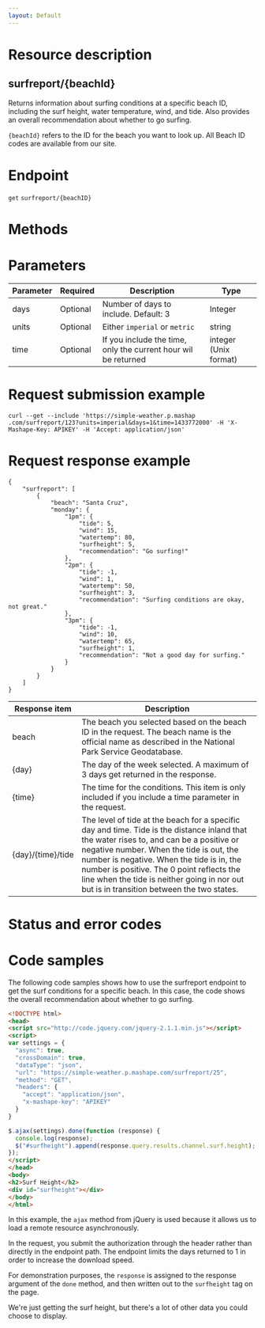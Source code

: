 ```yaml
---
layout: Default
---
```


# Resource description

<!--The Surf Report API lets you check tide and wave conditions and also provides a recommendation for whether to go hit the waves or not.-->

## surfreport/{beachId}
Returns information about surfing conditions at a specific beach ID, including the surf height, water temperature, wind, and tide. Also provides an overall recommendation about whether to go surfing.

`{beachId}` refers to the ID for the beach you want to look up. All Beach ID codes are available from our site.

# Endpoint
`get` `surfreport/{beachID}`

# Methods


# Parameters

|Parameter|Required|Description|Type|
|---|---|---|---|
|days|Optional|Number of days to include. Default: 3|Integer|
|units|Optional|Either `imperial` or `metric`|string|
|time|Optional|If you include the time, only the current hour wil be returned|integer (Unix format)|

# Request submission example

```
curl --get --include 'https://simple-weather.p.mashap .com/surfreport/123?units=imperial&days=1&time=1433772000' -H 'X-Mashape-Key: APIKEY' -H 'Accept: application/json'
```

# Request response example

```
{
    "surfreport": [
        {
            "beach": "Santa Cruz",
            "monday": {
                "1pm": {
                    "tide": 5,
                    "wind": 15,
                    "watertemp": 80,
                    "surfheight": 5,
                    "recommendation": "Go surfing!"
                },
                "2pm": {
                    "tide": -1,
                    "wind": 1,
                    "watertemp": 50,
                    "surfheight": 3,
                    "recommendation": "Surfing conditions are okay, not great."
                },
                "3pm": {
                    "tide": -1,
                    "wind": 10,
                    "watertemp": 65,
                    "surfheight": 1,
                    "recommendation": "Not a good day for surfing."
                }
            }
        }
    ]
}
```

|Response item|Description|
|---|---|
|beach|The beach you selected based on the beach ID in the request. The beach name is the official name as described in the National Park Service Geodatabase.|
|{day}|The day of the week selected. A maximum of 3 days get returned in the response.|
|{time}|The time for the conditions. This item is only included if you include a time parameter in the request.|
|{day}/{time}/tide|The level of tide at the beach for a specific day and time. Tide is the distance inland that the water rises to, and can be a positive or negative number. When the tide is out, the number is negative. When the tide is in, the number is positive. The 0 point reflects the line when the tide is neither going in nor out but is in transition between the two states.|

# Status and error codes

# Code samples
The following code samples shows how to use the surfreport endpoint to get the surf conditions for a specific beach. In this case, the code shows the overall recommendation about whether to go surfing.

```html
<!DOCTYPE html>
<head>
<script src="http://code.jquery.com/jquery-2.1.1.min.js"></script>
<script>
var settings = {
  "async": true,
  "crossDomain": true,
  "dataType": "json",
  "url": "https://simple-weather.p.mashape.com/surfreport/25",
  "method": "GET",
  "headers": {
    "accept": "application/json",
    "x-mashape-key": "APIKEY"
  }
}

$.ajax(settings).done(function (response) {
  console.log(response);
  $("#surfheight").append(response.query.results.channel.surf.height);
});
</script>
</head>
<body>
<h2>Surf Height</h2>
<div id="surfheight"></div>
</body>
</html>
```

In this example, the `ajax` method from jQuery is used because it allows us to load a remote resource asynchronously.

In the request, you submit the authorization through the header rather than directly in the endpoint path. The endpoint limits the days returned to 1 in order to increase the download speed.

For demonstration purposes, the `response` is assigned to the response argument of the `done` method, and then written out to the `surfheight` tag on the page.

We're just getting the surf height, but there's a lot of other data you could choose to display.
